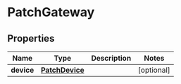

# PatchGateway


## Properties

| Name | Type | Description | Notes |
|------------ | ------------- | ------------- | -------------|
|**device** | [**PatchDevice**](PatchDevice.md) |  |  [optional] |



